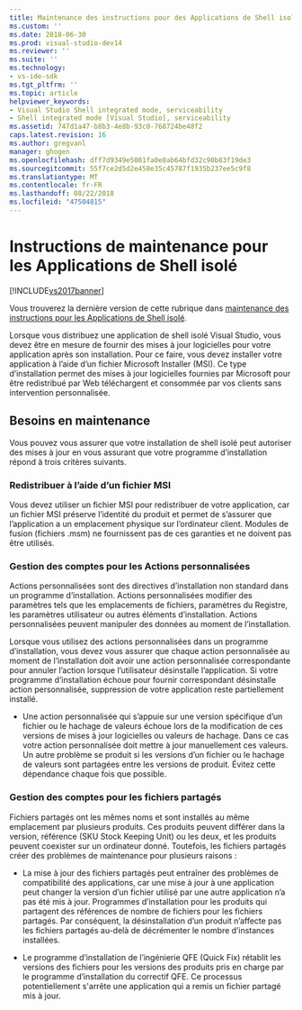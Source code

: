 ```yaml
---
title: Maintenance des instructions pour des Applications de Shell isolées | Microsoft Docs
ms.custom: ''
ms.date: 2018-06-30
ms.prod: visual-studio-dev14
ms.reviewer: ''
ms.suite: ''
ms.technology:
- vs-ide-sdk
ms.tgt_pltfrm: ''
ms.topic: article
helpviewer_keywords:
- Visual Studio Shell integrated mode, serviceability
- Shell integrated mode [Visual Studio], serviceability
ms.assetid: 747d1a47-b8b3-4e8b-93c0-768724be48f2
caps.latest.revision: 16
ms.author: gregvanl
manager: ghogen
ms.openlocfilehash: dff7d9349e5081fa0e8ab64bfd32c90b83f19de3
ms.sourcegitcommit: 55f7ce2d5d2e458e35c45787f1935b237ee5c9f8
ms.translationtype: MT
ms.contentlocale: fr-FR
ms.lasthandoff: 08/22/2018
ms.locfileid: "47504815"
---
```

# <a name="servicing-guidelines-for-isolated-shell-applications"></a>Instructions de maintenance pour les Applications de Shell isolé
[!INCLUDE[vs2017banner](../includes/vs2017banner.md)]

Vous trouverez la dernière version de cette rubrique dans [maintenance des instructions pour les Applications de Shell isolé](https://docs.microsoft.com/visualstudio/extensibility/servicing-guidelines-for-isolated-shell-applications).  
  
Lorsque vous distribuez une application de shell isolé Visual Studio, vous devez être en mesure de fournir des mises à jour logicielles pour votre application après son installation. Pour ce faire, vous devez installer votre application à l’aide d’un fichier Microsoft Installer (MSI). Ce type d’installation permet des mises à jour logicielles fournies par Microsoft pour être redistribué par Web téléchargent et consommée par vos clients sans intervention personnalisée.  
  
## <a name="servicing-requirements"></a>Besoins en maintenance  
 Vous pouvez vous assurer que votre installation de shell isolé peut autoriser des mises à jour en vous assurant que votre programme d’installation répond à trois critères suivants.  
  
### <a name="redistribute-by-using-an-msi"></a>Redistribuer à l’aide d’un fichier MSI  
 Vous devez utiliser un fichier MSI pour redistribuer de votre application, car un fichier MSI préserve l’identité du produit et permet de s’assurer que l’application a un emplacement physique sur l’ordinateur client. Modules de fusion (fichiers .msm) ne fournissent pas de ces garanties et ne doivent pas être utilisés.  
  
### <a name="accounting-for-custom-actions"></a>Gestion des comptes pour les Actions personnalisées  
 Actions personnalisées sont des directives d’installation non standard dans un programme d’installation. Actions personnalisées modifier des paramètres tels que les emplacements de fichiers, paramètres du Registre, les paramètres utilisateur ou autres éléments d’installation. Actions personnalisées peuvent manipuler des données au moment de l’installation.  
  
 Lorsque vous utilisez des actions personnalisées dans un programme d’installation, vous devez vous assurer que chaque action personnalisée au moment de l’installation doit avoir une action personnalisée correspondante pour annuler l’action lorsque l’utilisateur désinstalle l’application. Si votre programme d’installation échoue pour fournir correspondant désinstalle action personnalisée, suppression de votre application reste partiellement installé.  
  
-   Une action personnalisée qui s’appuie sur une version spécifique d’un fichier ou le hachage de valeurs échoue lors de la modification de ces versions de mises à jour logicielles ou valeurs de hachage. Dans ce cas votre action personnalisée doit mettre à jour manuellement ces valeurs. Un autre problème se produit si les versions d’un fichier ou le hachage de valeurs sont partagées entre les versions de produit. Évitez cette dépendance chaque fois que possible.  
  
### <a name="accounting-for-shared-files"></a>Gestion des comptes pour les fichiers partagés  
 Fichiers partagés ont les mêmes noms et sont installés au même emplacement par plusieurs produits. Ces produits peuvent différer dans la version, référence (SKU Stock Keeping Unit) ou les deux, et les produits peuvent coexister sur un ordinateur donné. Toutefois, les fichiers partagés créer des problèmes de maintenance pour plusieurs raisons :  
  
-   La mise à jour des fichiers partagés peut entraîner des problèmes de compatibilité des applications, car une mise à jour à une application peut changer la version d’un fichier utilisé par une autre application n’a pas été mis à jour. Programmes d’installation pour les produits qui partagent des références de nombre de fichiers pour les fichiers partagés. Par conséquent, la désinstallation d’un produit n’affecte pas les fichiers partagés au-delà de décrémenter le nombre d’instances installées.  
  
-   Le programme d’installation de l’ingénierie QFE (Quick Fix) rétablit les versions des fichiers pour les versions des produits pris en charge par le programme d’installation du correctif QFE. Ce processus potentiellement s'arrête une application qui a remis un fichier partagé mis à jour.

